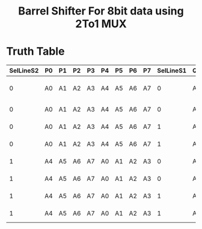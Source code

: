 <h1 align="center"><b>Barrel Shifter For 8bit data using 2To1 MUX</b></h1>

# Truth Table 
|SelLineS2|P0|P1|P2|P3|P4|P5|P6|P7|SelLineS1|Q0|Q1|Q2|Q3|Q4|Q5|Q6|Q7|SelLineS0|OutY0|OutY1|OutY2|OutY3|OutY4|OutY5|OutY6|OutY7|Operation|
|-------- |--|--|--|--|--|--|--|--|---------|--|--|--|--|--|--|--|--|---------|------|------|------|------|-------|------|------|------|---|
|0|A0|A1|A2|A3|A4|A5|A6|A7|0|A0|A1|A2|A3|A4|A5|A6|A7|0|A0|A1|A2|A3|A4|A5|A6|A7|No Operation Done|
|0|A0|A1|A2|A3|A4|A5|A6|A7|0|A0|A1|A2|A3|A4|A5|A6|A7|1|A1|A2|A3|A4|A5|A6|A7|A0|Right Shift by 1|
|0|A0|A1|A2|A3|A4|A5|A6|A7|1|A2|A3|A4|A5|A6|A7|A0|A1|0|A2|A3|A4|A5|A6|A7|A0|A1|Right Shift by 2|
|0|A0|A1|A2|A3|A4|A5|A6|A7|1|A2|A3|A4|A5|A6|A7|A0|A1|1|A3|A4|A5|A6|A7|A0|A1|A2|Right Shift by 3|
|1|A4|A5|A6|A7|A0|A1|A2|A3|0|A4|A5|A6|A7|A0|A1|A2|A3|0|A4|A5|A6|A7|A0|A1|A2|A3|Right Shift by 4|
|1|A4|A5|A6|A7|A0|A1|A2|A3|0|A4|A5|A6|A7|A0|A1|A2|A3|1|A5|A6|A7|A0|A1|A2|A3|A4|Right Shift by 5|
|1|A4|A5|A6|A7|A0|A1|A2|A3|1|A6|A7|A0|A1|A2|A3|A4|A5|0|A6|A7|A0|A1|A2|A3|A4|A5|Right Shift by 6|
|1|A4|A5|A6|A7|A0|A1|A2|A3|1|A6|A7|A0|A1|A2|A3|A4|A5|1|A7|A0|A1|A2|A3|A4|A5|A6|Right Shift by 7|
